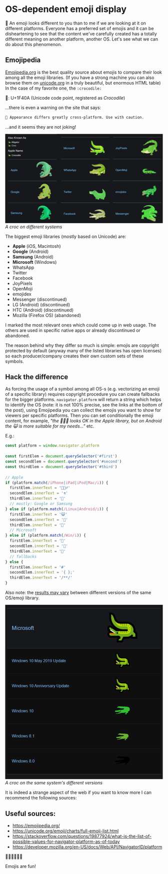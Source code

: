 # OS-dependent emoji display

🐊 An emoji looks different to you than to me if we are looking at it on different platforms. Everyone has a preferred set of emojis and it can be disheartening to see that the content we've carefully created has a totally different meaning on another platform, another OS. Let's see what we can do about this phenomenon.

## Emojipedia

[Emojipedia.org](https://emojipedia.org/) is the best quality source about emojis to compare their look among all the emoji libraries. (If you have a strong machine you can also browse them on [unicode.org](https://unicode.org/emoji/charts/full-emoji-list.html) in a truly beautiful, but enormous HTML table)
In the case of my favorite one, the `:crocodile:`

🐊: U+1F40A (Unicode code point, registered as _Crocodile_)

...there is even a warning on the site that says:

```bash
🚩 Appearance differs greatly cross-platform. Use with caution.
```

...and it seems they are not joking!

![A croc on different systems](/img/blog/os-dependent-emoji-display-01.png)
_A croc on different systems_

The biggest emoji libraries (mostly based on Unicode) are:

- **Apple** (iOS, Macintosh)
- **Google** (Android)
- **Samsung** (Android)
- **Microsoft** (Windows)
- WhatsApp
- Twitter
- Facebook
- JoyPixels
- OpenMoji
- emojidex
- Messenger (discontinued)
- LG (Android) (discontinued)
- HTC (Android) (discontinued)
- Mozilla (Firefox OS) (abandoned)

I marked the most relevant ones which could come up in web usage. The others are used in specific native apps or already discontinued or abandoned.

The reason behind why they differ so much is simple: emojis are copyright protected by default (anyway many of the listed libraries has open licenses) so each producer/company creates their own custom sets of these symbols.

## Hack the difference

As forcing the usage of a symbol among all OS-s (e.g. vectorizing an emoji of a specific library) requires copyright procedure you can create fallbacks for the bigger platforms. `navigator.platform` will return a string which helps to identify the OS (note: it is not 100% precise, see the links at the bottom of the post), using Emojipedia you can collect the emojis you want to show for viewers per specific platforms. Then you can set conditionally the emoji content, for example, _"the 👱🏻‍♂️ looks OK in the Apple library, but on Android the 😺 is more suitable for my needs..."_ etc.

E.g.:

```javascript
const platform = window.navigator.platform

const firstElem = document.querySelector('#first')
const secondElem = document.querySelector('#second')
const thirdElem = document.querySelector('#third')

// Apple
if (platform.match(/iPhone|iPad|iPod|Mac/i)) {
  firstElem.innerText = '👱🏻‍♂️'
  secondElem.innerText = '⚗️'
  thirdElem.innerText = '📝'
  // mostly: Google or Samsung
} else if (platform.match(/Linux|Android/i)) {
  firstElem.innerText = '😺'
  secondElem.innerText = '🍼'
  thirdElem.innerText = '🧻'
  // Microsoft
} else if (platform.match(/Win/i)) {
  firstElem.innerText = '😬'
  secondElem.innerText = '🍾'
  thirdElem.innerText = '📜'
  // fallbacks
} else {
  firstElem.innerText = '#'
  secondElem.innerText = '{ };'
  thirdElem.innerText = '/**/'
}
```

Also note: the [results may vary](https://www.youtube.com/watch?v=OUmU7paCZnM) between different versions of the same OS/emoji library.

![A croc on the same system's different versions](/img/blog/os-dependent-emoji-display-02.png)
_A croc on the same system's different versions_

It is indeed a strange aspect of the web if you want to know more I can recommend the following sources:

## Useful sources:

- https://emojipedia.org/
- https://unicode.org/emoji/charts/full-emoji-list.html
- https://stackoverflow.com/questions/19877924/what-is-the-list-of-possible-values-for-navigator-platform-as-of-today
- https://developer.mozilla.org/en-US/docs/Web/API/NavigatorID/platform

🐊🐻✨🔥🥺🍔

Emojis are fun!
